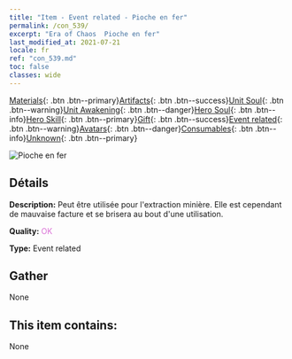 ```yaml
---
title: "Item - Event related - Pioche en fer"
permalink: /con_539/
excerpt: "Era of Chaos  Pioche en fer"
last_modified_at: 2021-07-21
locale: fr
ref: "con_539.md"
toc: false
classes: wide
---
```

 [Materials](/ItemsFR/){: .btn .btn--primary}[Artifacts](/ItemsFR/Artifacts/){: .btn .btn--success}[Unit Soul](/ItemsFR/UnitSoul/){: .btn .btn--warning}[Unit Awakening](/ItemsFR/UnitAwakening/){: .btn .btn--danger}[Hero Soul](/ItemsFR/HeroSoul/){: .btn .btn--info}[Hero Skill](/ItemsFR/HeroSkill/){: .btn .btn--primary}[Gift](/ItemsFR/Gift/){: .btn .btn--success}[Event related](/ItemsFR/Events/){: .btn .btn--warning}[Avatars](/ItemsFR/Avatars/){: .btn .btn--danger}[Consumables](/ItemsFR/Consumables/){: .btn .btn--info}[Unknown](/ItemsFR/Unknown/){: .btn .btn--primary}

 ![Pioche en fer](/images/t/i_10025.png)

## Détails
 **Description:** Peut être utilisée pour l'extraction minière. Elle est cependant de mauvaise facture et se brisera au bout d'une utilisation.

 **Quality:** <span style="color: #DA70D6">OK</span>

 **Type:** Event related

## Gather

  None

## This item contains:

  None

